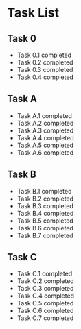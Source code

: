 # Task List

## Task 0
* Task 0.1 completed
* Task 0.2 completed
* Task 0.3 completed
* Task 0.4 completed
  
## Task A
* Task A.1 completed
* Task A.2 completed
* Task A.3 completed
* Task A.4 completed
* Task A.5 completed
* Task A.6 completed

## Task B
* Task B.1 completed
* Task B.2 completed
* Task B.3 completed
* Task B.4 completed
* Task B.5 completed
* Task B.6 completed
* Task B.7 completed

## Task C
* Task C.1 completed
* Task C.2 completed
* Task C.3 completed
* Task C.4 completed
* Task C.5 completed
* Task C.6 completed
* Task C.7 completed
